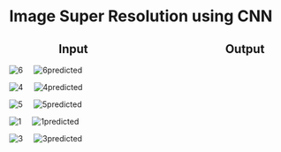 # Image Super Resolution using CNN

## &nbsp;&nbsp;&nbsp;&nbsp;&nbsp;&nbsp;&nbsp;&nbsp;&nbsp;&nbsp;&nbsp;&nbsp;&nbsp;&nbsp;&nbsp;&nbsp;&nbsp;&nbsp;Input&nbsp;&nbsp;&nbsp;&nbsp;&nbsp;&nbsp;&nbsp;&nbsp; &nbsp;&nbsp;&nbsp;&nbsp;&nbsp;&nbsp;&nbsp;&nbsp;&nbsp;&nbsp;&nbsp;&nbsp;&nbsp;&nbsp;&nbsp;&nbsp;&nbsp;&nbsp;&nbsp;&nbsp;&nbsp;&nbsp;&nbsp;&nbsp;&nbsp;&nbsp;&nbsp;&nbsp;&nbsp;&nbsp;&nbsp;&nbsp;&nbsp;&nbsp;&nbsp;&nbsp;&nbsp;&nbsp;&nbsp;&nbsp; Output

![6](https://user-images.githubusercontent.com/23094225/61167623-433c1d00-a55f-11e9-8c5e-ad6c9888d7a2.png)&nbsp;&nbsp;&nbsp;&nbsp;&nbsp;![6predicted](https://user-images.githubusercontent.com/23094225/61167698-01f83d00-a560-11e9-8536-be6fd8fbfa7a.png)

![4](https://user-images.githubusercontent.com/23094225/61167722-5c919900-a560-11e9-9ad2-fc2f7da31d66.png)&nbsp;&nbsp;&nbsp;&nbsp;&nbsp;![4predicted](https://user-images.githubusercontent.com/23094225/61167749-a5e1e880-a560-11e9-9659-cd281685df9f.png)

![5](https://user-images.githubusercontent.com/23094225/61167756-b6925e80-a560-11e9-8bc2-ff401e85a6e5.png)&nbsp;&nbsp;&nbsp;&nbsp;&nbsp;![5predicted](https://user-images.githubusercontent.com/23094225/61167759-c316b700-a560-11e9-84b0-b5cec45960ee.png)

![1](https://user-images.githubusercontent.com/23094225/61167766-d9247780-a560-11e9-8ea0-61d2ef0729ca.png)&nbsp;&nbsp;&nbsp;&nbsp;&nbsp;![1predicted](https://user-images.githubusercontent.com/23094225/61167770-e6416680-a560-11e9-90e2-cac9286630a4.png)

![3](https://user-images.githubusercontent.com/23094225/61167778-f48f8280-a560-11e9-983c-f0a7777d9ada.png)&nbsp;&nbsp;&nbsp;&nbsp;&nbsp;![3predicted](https://user-images.githubusercontent.com/23094225/61167789-04a76200-a561-11e9-92cf-4f76567f88ba.png)
